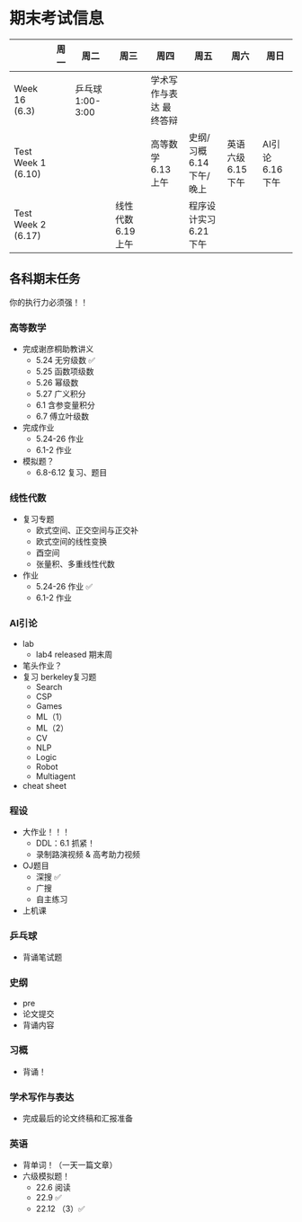 # 期末考试信息

||周一|周二|周三|周四|周五|周六|周日|
|----|----|----|----|----|----|----|----|
|Week 16 (6.3)||乒乓球 1:00-3:00||学术写作与表达 最终答辩||||
|Test Week 1 (6.10)||||高等数学 6.13 上午|史纲/习概 6.14 下午/晚上|英语六级 6.15 下午|AI引论 6.16 下午|
|Test Week 2 (6.17)|||线性代数 6.19 上午||程序设计实习 6.21 下午|||

## 各科期末任务
你的执行力必须强！！
### 高等数学
* 完成谢彦桐助教讲义
  * 5.24 无穷级数 ✅
  * 5.25 函数项级数
  * 5.26 幂级数
  * 5.27 广义积分
  * 6.1 含参变量积分
  * 6.7 傅立叶级数
* 完成作业
  * 5.24-26 作业
  * 6.1-2 作业
* 模拟题？
  * 6.8-6.12 复习、题目
  
### 线性代数
* 复习专题
  * 欧式空间、正交空间与正交补
  * 欧式空间的线性变换
  * 酉空间
  * 张量积、多重线性代数
* 作业
  * 5.24-26 作业 ✅
  * 6.1-2 作业
  
### AI引论
* lab
  * lab4 released 期末周
* 笔头作业？
* 复习 berkeley复习题
  * Search
  * CSP
  * Games
  * ML（1）
  * ML（2）
  * CV
  * NLP
  * Logic
  * Robot
  * Multiagent
* cheat sheet

### 程设
* 大作业！！！
  * DDL：6.1 抓紧！
  * 录制路演视频 & 高考助力视频
* OJ题目
  * 深搜 ✅
  * 广搜
  * 自主练习
* 上机课
  
### 乒乓球
* 背诵笔试题

### 史纲
* pre
* 论文提交
* 背诵内容

### 习概
* 背诵！

### 学术写作与表达
* 完成最后的论文终稿和汇报准备

### 英语
* 背单词！（一天一篇文章）
* 六级模拟题！
  * 22.6 阅读
  * 22.9 ✅
  * 22.12 （3）✅
